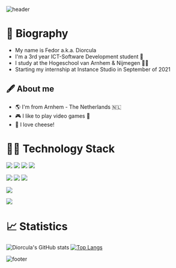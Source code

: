 ![header](https://capsule-render.vercel.app/api?height=250&type=waving&&color=_DBE2EF&section=header&text=Welcome%20🖖!)

# 📓 Biography
- My name is Fedor a.k.a. Diorcula
- I'm a 3rd year ICT-Software Development student :robot:
- I study at the Hogeschool van Arnhem & Nijmegen :man_technologist:
- Starting my internship at Instance Studio in September of 2021

## 🖋️ About me 
- :earth_americas: I'm from Arnhem - The Netherlands 🇳🇱
- :video_game: I like to play video games :space_invader:
- :cheese: I love cheese!

# 👨‍💻 Technology Stack
![](https://img.shields.io/badge/OS-Linux-informational?style=flat&logo=Linux&logoColor=white&color=2bbc8a)
![](https://img.shields.io/badge/OS-Windows-informational?style=flat&logo=Windows&logoColor=white&color=2bbc8a)
![](https://img.shields.io/badge/Editor-Visual%20Studio%20Code-informational?style=flat&logo=Visual%20Studio%20Code&logoColor=white&color=2bbc8a)
![](https://img.shields.io/badge/Editor-IntelliJ%20IDEA-informational?style=flat&logo=IntelliJ%20IDEA&logoColor=white&color=2bbc8a)

![](https://img.shields.io/badge/Language-Java-informational?style=flat&logo=Java&logoColor=white&color=2bbc8a)
![](https://img.shields.io/badge/Language-Csharp-informational?style=flat&logo=Csharp&logoColor=white&color=2bbc8a)
![](https://img.shields.io/badge/Language-HTML/CSS-informational?style=flat&logo=HMTL&logoColor=white&color=2bbc8a)

![](https://img.shields.io/badge/Shell-Bash-informational?style=flat&logo=official-bash-logo&logoColor=white&color=2bbc8a)

![](https://img.shields.io/badge/Tools-MSSQLServer-informational?style=flat&logo=MSSQLServer&logoColor=white&color=2bbc8a)


# 📈 Statistics
![Diorcula's GitHub stats](https://github-readme-stats.vercel.app/api?username=diorcula&show_icons=true)
[![Top Langs](https://github-readme-stats.vercel.app/api/top-langs/?username=diorcula&layout=compact)](https://github.com/anuraghazra/github-readme-stats)


![footer](https://capsule-render.vercel.app/api?type=waving&color=gradient&section=footer)
